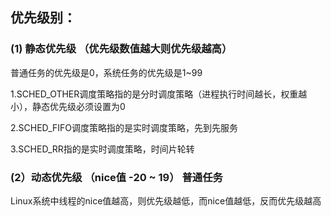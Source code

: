 ## 优先级别：

### (1)   静态优先级	（优先级数值越大则优先级越高）

普通任务的优先级是0，系统任务的优先级是1~99

1.SCHED_OTHER调度策略指的是分时调度策略（进程执行时间越长，权重越小），静态优先级必须设置为0

2.SCHED_FIFO调度策略指的是实时调度策略，先到先服务

3.SCHED_RR指的是实时调度策略，时间片轮转

### (2）动态优先级	（nice值  -20 ~ 19）	普通任务

Linux系统中线程的nice值越高，则优先级越低，而nice值越低，反而优先级越高